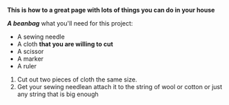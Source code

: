 **This is how to a great page with lots of things you can do in your house**

***A beanbag***
what you'll need for this project:
- A sewing needle
- A cloth __that you are willing to cut__
- A scissor
- A marker
- A ruler
1. Cut out two pieces of cloth the same size.
2. Get your sewing needlean attach it to the string of wool or cotton or just any string that is big enough
